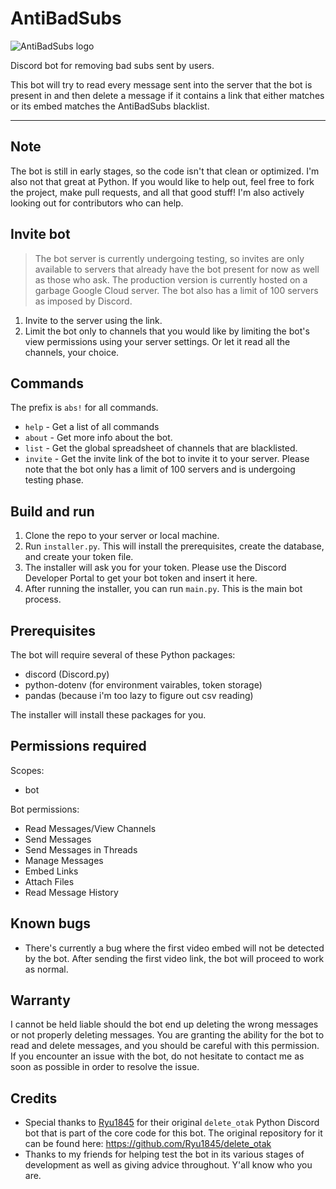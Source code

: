 # AntiBadSubs
![AntiBadSubs logo](https://i.vgy.me/c1SzTV.png)

Discord bot for removing bad subs sent by users.

This bot will try to read every message sent into the server that the bot is present in and then delete a message if it contains a link that either matches or its embed matches the AntiBadSubs blacklist.

---

## Note

The bot is still in early stages, so the code isn't that clean or optimized. I'm also not that great at Python. If you would like to help out, feel free to fork the project, make pull requests, and all that good stuff! I'm also actively looking out for contributors who can help.

## Invite bot

>The bot server is currently undergoing testing, so invites are only available to servers that already have the bot present for now as well as those who ask. The production version is currently hosted on a garbage Google Cloud server. The bot also has a limit of 100 servers as imposed by Discord.

1. Invite to the server using the link.
2. Limit the bot only to channels that you would like by limiting the bot's view permissions using your server settings. Or let it read all the channels, your choice.

## Commands
The prefix is `abs!` for all commands.

- `help` - Get a list of all commands
- `about` - Get more info about the bot.
- `list` - Get the global spreadsheet of channels that are blacklisted.
- `invite` - Get the invite link of the bot to invite it to your server. Please note that the bot only has a limit of 100 servers and is undergoing testing phase.

## Build and run

1. Clone the repo to your server or local machine.
2. Run `installer.py`. This will install the prerequisites, create the database, and create your token file.
3. The installer will ask you for your token. Please use the Discord Developer Portal to get your bot token and insert it here.
4. After running the installer, you can run `main.py`. This is the main bot process.

## Prerequisites
The bot will require several of these Python packages:

- discord (Discord.py)
- python-dotenv (for environment vairables, token storage)
- pandas (because i'm too lazy to figure out csv reading)

The installer will install these packages for you.

## Permissions required

Scopes:

- bot

Bot permissions:

- Read Messages/View Channels
- Send Messages
- Send Messages in Threads
- Manage Messages
- Embed Links
- Attach Files
- Read Message History

## Known bugs
- There's currently a bug where the first video embed will not be detected by the bot. After sending the first video link, the bot will proceed to work as normal.

## Warranty

I cannot be held liable should the bot end up deleting the wrong messages or not properly deleting messages. You are granting the ability for the bot to read and delete messages, and you should be careful with this permission. If you encounter an issue with the bot, do not hesitate to contact me as soon as possible in order to resolve the issue.

## Credits

- Special thanks to [Ryu1845](https://github.com/Ryu1845) for their original `delete_otak` Python Discord bot that is part of the core code for this bot. The original repository for it can be found here: https://github.com/Ryu1845/delete_otak
- Thanks to my friends for helping test the bot in its various stages of development as well as giving advice throughout. Y'all know who you are.